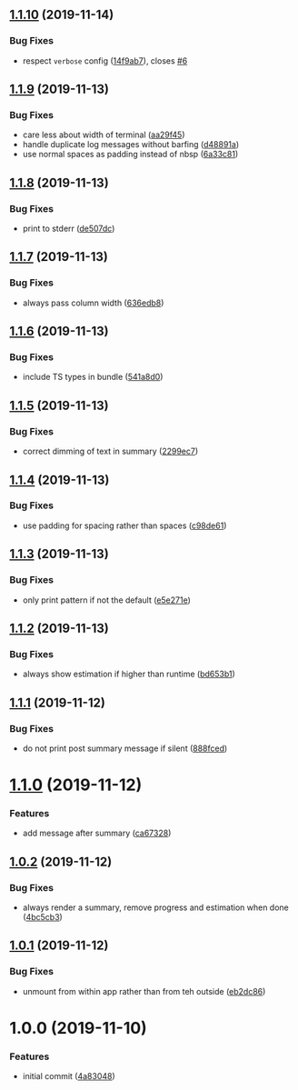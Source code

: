 ## [1.1.10](https://github.com/jest-community/jest-react-reporter/compare/v1.1.9...v1.1.10) (2019-11-14)

### Bug Fixes

- respect `verbose` config
  ([14f9ab7](https://github.com/jest-community/jest-react-reporter/commit/14f9ab7a28be4a19b202a123ea21f2c0c50e8588)),
  closes [#6](https://github.com/jest-community/jest-react-reporter/issues/6)

## [1.1.9](https://github.com/jest-community/jest-react-reporter/compare/v1.1.8...v1.1.9) (2019-11-13)

### Bug Fixes

- care less about width of terminal
  ([aa29f45](https://github.com/jest-community/jest-react-reporter/commit/aa29f4513d113306f840d46877003e38fe3d9fe5))
- handle duplicate log messages without barfing
  ([d48891a](https://github.com/jest-community/jest-react-reporter/commit/d48891ad69f2b50463561cf1bd62bb036e57677c))
- use normal spaces as padding instead of nbsp
  ([6a33c81](https://github.com/jest-community/jest-react-reporter/commit/6a33c81482a3341ffc7ff13919f38bde3fcf9448))

## [1.1.8](https://github.com/jest-community/jest-react-reporter/compare/v1.1.7...v1.1.8) (2019-11-13)

### Bug Fixes

- print to stderr
  ([de507dc](https://github.com/jest-community/jest-react-reporter/commit/de507dccce388a56271a640fed128c82dab93192))

## [1.1.7](https://github.com/jest-community/jest-react-reporter/compare/v1.1.6...v1.1.7) (2019-11-13)

### Bug Fixes

- always pass column width
  ([636edb8](https://github.com/jest-community/jest-react-reporter/commit/636edb827457ef2385f8e5a564ba910462ce3f64))

## [1.1.6](https://github.com/jest-community/jest-react-reporter/compare/v1.1.5...v1.1.6) (2019-11-13)

### Bug Fixes

- include TS types in bundle
  ([541a8d0](https://github.com/jest-community/jest-react-reporter/commit/541a8d0e3e733e35075521b864e2d1df6223a846))

## [1.1.5](https://github.com/jest-community/jest-react-reporter/compare/v1.1.4...v1.1.5) (2019-11-13)

### Bug Fixes

- correct dimming of text in summary
  ([2299ec7](https://github.com/jest-community/jest-react-reporter/commit/2299ec7e6d15af27f08b5c83ee4094de915e3eda))

## [1.1.4](https://github.com/jest-community/jest-react-reporter/compare/v1.1.3...v1.1.4) (2019-11-13)

### Bug Fixes

- use padding for spacing rather than spaces
  ([c98de61](https://github.com/jest-community/jest-react-reporter/commit/c98de619f5d23f80a6d77fa53d80b5addef600a0))

## [1.1.3](https://github.com/jest-community/jest-react-reporter/compare/v1.1.2...v1.1.3) (2019-11-13)

### Bug Fixes

- only print pattern if not the default
  ([e5e271e](https://github.com/jest-community/jest-react-reporter/commit/e5e271e17ac589edf4a22a53ee268d9ffab2e09d))

## [1.1.2](https://github.com/jest-community/jest-react-reporter/compare/v1.1.1...v1.1.2) (2019-11-13)

### Bug Fixes

- always show estimation if higher than runtime
  ([bd653b1](https://github.com/jest-community/jest-react-reporter/commit/bd653b1d5dd1c81f504dd832166c413f996dd6ba))

## [1.1.1](https://github.com/jest-community/jest-react-reporter/compare/v1.1.0...v1.1.1) (2019-11-12)

### Bug Fixes

- do not print post summary message if silent
  ([888fced](https://github.com/jest-community/jest-react-reporter/commit/888fced1c9ff1c01c90a4a5bccd528c73fd06962))

# [1.1.0](https://github.com/jest-community/jest-react-reporter/compare/v1.0.2...v1.1.0) (2019-11-12)

### Features

- add message after summary
  ([ca67328](https://github.com/jest-community/jest-react-reporter/commit/ca67328ef616fb1d549a5c5d2aa0a408cbf10b0f))

## [1.0.2](https://github.com/jest-community/jest-react-reporter/compare/v1.0.1...v1.0.2) (2019-11-12)

### Bug Fixes

- always render a summary, remove progress and estimation when done
  ([4bc5cb3](https://github.com/jest-community/jest-react-reporter/commit/4bc5cb33d8b250c361e9812cd991ca0cb714536d))

## [1.0.1](https://github.com/jest-community/jest-react-reporter/compare/v1.0.0...v1.0.1) (2019-11-12)

### Bug Fixes

- unmount from within app rather than from teh outside
  ([eb2dc86](https://github.com/jest-community/jest-react-reporter/commit/eb2dc8676089c75142b72275a764cac3d9f72091))

# 1.0.0 (2019-11-10)

### Features

- initial commit
  ([4a83048](https://github.com/jest-community/jest-react-reporter/commit/4a8304892e28b1a12d97bca8ad1e61db878d09b8))
